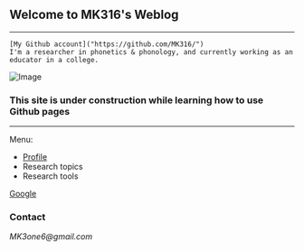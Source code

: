 ## Welcome to MK316's Weblog
---  
```
[My Github account]("https://github.com/MK316/")
I'm a researcher in phonetics & phonology, and currently working as an educator in a college.
```

![Image](https://github.com/MK316/mkfiles/blob/main/porfile.JPG)

### This site is under construction while learning how to use Github pages

---  
Menu:

- [Profile]("https://www.google.com")
- Research topics
- Research tools





[Google]("https://www.google.com")




### Contact
_MK3one6@gmail.com_
